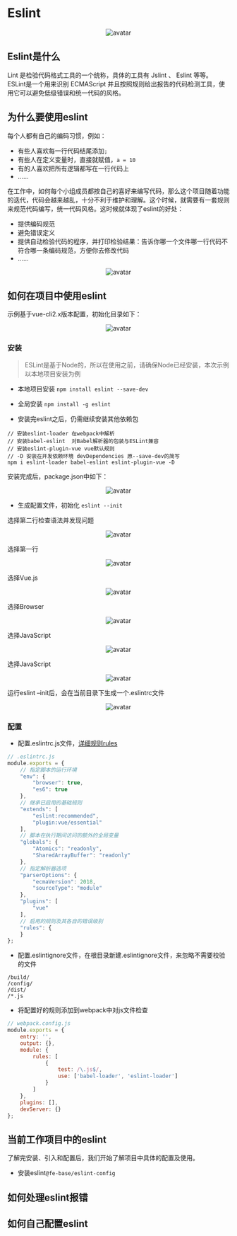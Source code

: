 # Eslint
<center>

![avatar](./img/Eslint.png)

</center>

## Eslint是什么
Lint 是检验代码格式工具的一个统称，具体的工具有 Jslint 、 Eslint 等等。ESLint是一个用来识别 ECMAScript 并且按照规则给出报告的代码检测工具，使用它可以避免低级错误和统一代码的风格。

## 为什么要使用eslint
每个人都有自己的编码习惯，例如：

- 有些人喜欢每一行代码结尾添加`;`<br>
- 有些人在定义变量时，直接就赋值，`a = 10`<br>
- 有的人喜欢把所有逻辑都写在一行代码上<br>
- ......

在工作中，如何每个小组成员都按自己的喜好来编写代码，那么这个项目随着功能的迭代，代码会越来越乱，十分不利于维护和理解。这个时候，就需要有一套规则来规范代码编写，统一代码风格。这时候就体现了eslint的好处：

- 提供编码规范<br>
- 避免错误定义<br>
- 提供自动检验代码的程序，并打印检验结果：告诉你哪一个文件哪一行代码不符合哪一条编码规范，方便你去修改代码<br>
- ......

<center>

![avatar](./img/with-Eslint.jpg)

</center>

## 如何在项目中使用eslint
示例基于vue-cli2.x版本配置，初始化目录如下：

<center>

![avatar](./img/1.jpg)

</center>

### 安装
> ESLint是基于Node的，所以在使用之前，请确保Node已经安装，本次示例以本地项目安装为例
- 本地项目安装
`npm install eslint --save-dev`

- 全局安装
`npm install -g eslint `

- 安装完eslint之后，仍需继续安装其他依赖包
```
// 安装eslint-loader 在webpack中解析
// 安装babel-eslint  对Babel解析器的包装与ESLint兼容
// 安装eslint-plugin-vue vue默认规则
// -D 安装在开发依赖环境 devDependencies 原--save-dev的简写
npm i eslint-loader babel-eslint eslint-plugin-vue -D
```
安装完成后，package.json中如下：

<center>

![avatar](./img/2.jpg)

</center>

- 生成配置文件，初始化
`eslint --init`

选择第二行检查语法并发现问题

<center>

![avatar](./img/3.jpg)

</center>

选择第一行

<center>

![avatar](./img/4.jpg)

</center>

选择Vue.js

<center>

![avatar](./img/5.jpg)

</center>

选择Browser

<center>

![avatar](./img/6.jpg)

</center>

选择JavaScript

<center>

![avatar](./img/7.jpg)

</center>

选择JavaScript

<center>

![avatar](./img/7.jpg)

</center>

运行eslint –init后，会在当前目录下生成一个.eslintrc文件

<center>

![avatar](./img/8.jpg)

</center>

### 配置
- 配置.eslintrc.js文件，[详细规则rules](https://cn.eslint.org/docs/rules/)
```js
// .eslintrc.js
module.exports = {
    // 指定脚本的运行环境
    "env": {
        "browser": true,
        "es6": true
    },
    // 继承已启用的基础规则
    "extends": [
        "eslint:recommended",
        "plugin:vue/essential"
    ],
    // 脚本在执行期间访问的额外的全局变量
    "globals": {
        "Atomics": "readonly",
        "SharedArrayBuffer": "readonly"
    },
    // 指定解析器选项
    "parserOptions": {
        "ecmaVersion": 2018,
        "sourceType": "module"
    },
    "plugins": [
        "vue"
    ],
    // 启用的规则及其各自的错误级别
    "rules": {
    }
};
```

- 配置.eslintignore文件，在根目录新建.eslintignore文件，来忽略不需要校验的文件
```
/build/
/config/
/dist/
/*.js
```

- 将配置好的规则添加到webpack中对js文件检查
```js
// webpack.config.js
module.exports = {
    entry: '',
    output: {},
    module: {
        rules: [
            {
                test: /\.js$/,
                use: ['babel-loader', 'eslint-loader']
            }
        ]
    },
    plugins: [],
    devServer: {}
};
```

## 当前工作项目中的eslint
了解完安装、引入和配置后，我们开始了解项目中具体的配置及使用。

- 安装eslint`@fe-base/eslint-config`


## 如何处理eslint报错

## 如何自己配置eslint